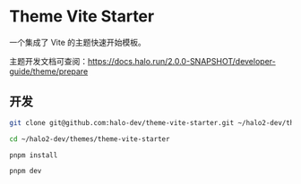 # Theme Vite Starter

一个集成了 Vite 的主题快速开始模板。

主题开发文档可查阅：<https://docs.halo.run/2.0.0-SNAPSHOT/developer-guide/theme/prepare>

## 开发

```bash
git clone git@github.com:halo-dev/theme-vite-starter.git ~/halo2-dev/themes/theme-vite-starter
```

```bash
cd ~/halo2-dev/themes/theme-vite-starter
```

```bash
pnpm install 
```

```bash
pnpm dev
```
